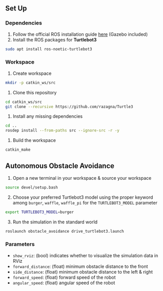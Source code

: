 ## Set Up
### Dependencies
1. Follow the official ROS installation guide [here](http://wiki.ros.org/noetic/Installation/Ubuntu) (Gazebo included)
2. Install the ROS packages for **Turtlebot3**
```bash
sudo apt install ros-noetic-turtlebot3
```

### Workspace
1. Create workspace
```bash
mkdir -p catkin_ws/src
```
1. Clone this repository
```bash
cd catkin_ws/src
git clone --recursive https://github.com/razagna/Turtle3
```
1. Install any missing dependencies
```bash
cd ..
rosdep install --from-paths src --ignore-src -r -y
```
1. Build the workspace
```bash
catkin_make
```

## Autonomous Obstacle Avoidance
1. Open a new terminal in your workspace & source your workspace
```bash
source devel/setup.bash
```
2. Choose your preferred Turtlebot3 model using the proper keyword among `burger`, `waffle`, `waffle_pi` for the `TURTLEBOT3_MODEL` parameter
```bash
export TURTLEBOT3_MODEL=burger
```
3. Run the simulation in the standard world
```bash
roslaunch obstacle_avoidance drive_turtlebot3.launch
```

### Parameters
- `show_rviz`: (bool) indicates whether to visualize the simulation data in RViz
- `forward_distance`: (float) minimum obstacle distance to the front
- `side_distance`: (float) minimum obstacle distance to the left & right
- `forward_speed`: (float) forward speed of the robot
- `angular_speed`: (float) angular speed of the robot